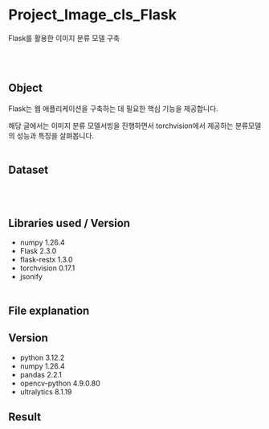# Project_Image_cls_Flask

Flask를 활용한 이미지 분류 모델 구축

<br /><br /> 
## Object

Flask는 웹 애플리케이션을 구축하는 데 필요한 핵심 기능을 제공합니다.

해당 글에서는 이미지 분류 모델서빙을 진행하면서 torchvision에서 제공하는 분류모델의 성능과 특징을 살펴봅니다.
<br /><br /> 
## Dataset

<br /><br /> 
## Libraries used / Version

- numpy 1.26.4
- Flask  2.3.0
- flask-restx 1.3.0
- torchvision 0.17.1
- jsonify
<br /><br /> 
## File explanation



## Version

- python 3.12.2
- numpy 1.26.4
- pandas 2.2.1
- opencv-python 4.9.0.80
- ultralytics 8.1.19

## Result


